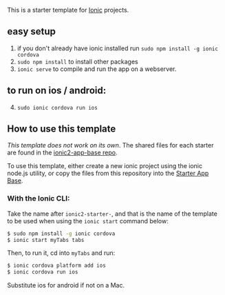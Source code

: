 This is a starter template for [Ionic](http://ionicframework.com/docs/) projects.

## easy setup
1. if you don't already have ionic installed run `sudo npm install -g ionic cordova`
2. `sudo npm install` to install other packages
3. `ionic serve` to compile and run the app on a webserver.

## to run on ios / android:
4. `sudo ionic cordova run ios`

## How to use this template

*This template does not work on its own*. The shared files for each starter are found in the [ionic2-app-base repo](https://github.com/ionic-team/ionic2-app-base).

To use this template, either create a new ionic project using the ionic node.js utility, or copy the files from this repository into the [Starter App Base](https://github.com/ionic-team/ionic2-app-base).

### With the Ionic CLI:

Take the name after `ionic2-starter-`, and that is the name of the template to be used when using the `ionic start` command below:

```bash
$ sudo npm install -g ionic cordova
$ ionic start myTabs tabs
```

Then, to run it, cd into `myTabs` and run:

```bash
$ ionic cordova platform add ios
$ ionic cordova run ios
```

Substitute ios for android if not on a Mac.

